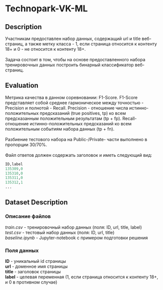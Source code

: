 # Technopark-VK-ML

## Description
Участникам предоставлен набор данных, содержащий url и title веб-страниц, а также метку класса - 1, если страница относится к контенту 18+ и 0 - не относится к контенту 18+.\
\
Задача состоит в том, чтобы на основе предоставленного набора тренировочных данных построить бинарный классификатор веб-страниц.

## Evaluation
Метрика качества в данном соревновании: F1-Score. F1-Score представляет собой среднее гармоническое между точностью - Precision и полнотой - Recall. Precision - отношение числа истинно-положительных предсказаний (true positives, tp) ко всем предсказанным положительным результатам (tp + fp). Recall- отношение истинно-положительных предсказаний ко всем положительным событиям набора данных (tp + fn).\
\
Разбиение тестового набора на Public-/Private- части выполнено в пропорции 30/70%.\
\
Файл ответов должен содержать заголовок и иметь следующий вид: 
```py
ID,label 
135309,0 
135310,0 
135311,0 
135312,1 
...
```
## Dataset Description
### Описание файлов

_train.csv_ - тренировочный набор данных (поля: ID, url, title, label) \
_test.csv_ - тестовый набор данных (поля: ID, url, title) \
_baseline.ipynb_ - Jupyter-notebook с примером подготовки решения

### Поля данных

**ID** - уникальный id страницы \
**url** - доменное имя страницы \
**title** - заголовок страницы \
**label** - целевая переменная (1, если страница относится к контенту 18+, и 0 в противном случае)
